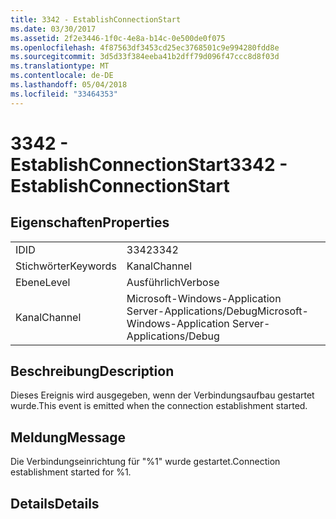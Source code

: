 ```yaml
---
title: 3342 - EstablishConnectionStart
ms.date: 03/30/2017
ms.assetid: 2f2e3446-1f0c-4e8a-b14c-0e500de0f075
ms.openlocfilehash: 4f87563df3453cd25ec3768501c9e994280fdd8e
ms.sourcegitcommit: 3d5d33f384eeba41b2dff79d096f47ccc8d8f03d
ms.translationtype: MT
ms.contentlocale: de-DE
ms.lasthandoff: 05/04/2018
ms.locfileid: "33464353"
---
```

# <a name="3342---establishconnectionstart"></a><span data-ttu-id="8649e-102">3342 - EstablishConnectionStart</span><span class="sxs-lookup"><span data-stu-id="8649e-102">3342 - EstablishConnectionStart</span></span>
## <a name="properties"></a><span data-ttu-id="8649e-103">Eigenschaften</span><span class="sxs-lookup"><span data-stu-id="8649e-103">Properties</span></span>  
  
|||  
|-|-|  
|<span data-ttu-id="8649e-104">ID</span><span class="sxs-lookup"><span data-stu-id="8649e-104">ID</span></span>|<span data-ttu-id="8649e-105">3342</span><span class="sxs-lookup"><span data-stu-id="8649e-105">3342</span></span>|  
|<span data-ttu-id="8649e-106">Stichwörter</span><span class="sxs-lookup"><span data-stu-id="8649e-106">Keywords</span></span>|<span data-ttu-id="8649e-107">Kanal</span><span class="sxs-lookup"><span data-stu-id="8649e-107">Channel</span></span>|  
|<span data-ttu-id="8649e-108">Ebene</span><span class="sxs-lookup"><span data-stu-id="8649e-108">Level</span></span>|<span data-ttu-id="8649e-109">Ausführlich</span><span class="sxs-lookup"><span data-stu-id="8649e-109">Verbose</span></span>|  
|<span data-ttu-id="8649e-110">Kanal</span><span class="sxs-lookup"><span data-stu-id="8649e-110">Channel</span></span>|<span data-ttu-id="8649e-111">Microsoft-Windows-Application Server-Applications/Debug</span><span class="sxs-lookup"><span data-stu-id="8649e-111">Microsoft-Windows-Application Server-Applications/Debug</span></span>|  
  
## <a name="description"></a><span data-ttu-id="8649e-112">Beschreibung</span><span class="sxs-lookup"><span data-stu-id="8649e-112">Description</span></span>  
 <span data-ttu-id="8649e-113">Dieses Ereignis wird ausgegeben, wenn der Verbindungsaufbau gestartet wurde.</span><span class="sxs-lookup"><span data-stu-id="8649e-113">This event is emitted when the connection establishment started.</span></span>  
  
## <a name="message"></a><span data-ttu-id="8649e-114">Meldung</span><span class="sxs-lookup"><span data-stu-id="8649e-114">Message</span></span>  
 <span data-ttu-id="8649e-115">Die Verbindungseinrichtung für "%1" wurde gestartet.</span><span class="sxs-lookup"><span data-stu-id="8649e-115">Connection establishment started for %1.</span></span>  
  
## <a name="details"></a><span data-ttu-id="8649e-116">Details</span><span class="sxs-lookup"><span data-stu-id="8649e-116">Details</span></span>
